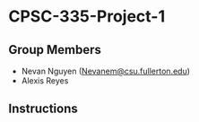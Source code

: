 # CPSC-335-Project-1
## Group Members
- Nevan Nguyen (Nevanem@csu.fullerton.edu)  
- Alexis Reyes 
## Instructions
